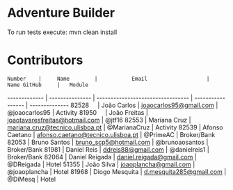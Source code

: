 # Adventure Builder

To run tests execute: mvn clean install

# Contributors

    Number    |     Name      	|           Email                   |   Name GitHub     |   Module
------------- | ---------------	| --------------------------------- | ----------------- | --------------
    82528     | João Carlos     | joaocarlos95@gmail.com         	|   @joaocarlos95   |   Activity
    81950     | João Freitas    | joaotavaresfreitas@hotmail.com 	|   @jtf16
    82553     | Mariana Cruz    | mariana.cruz@tecnico.ulisboa.pt	|   @MarianaCruz    |   Activity
    82539     |	Afonso Caetano  | afonso.caetano@tecnico.ulisboa.pt |   @PrimeAC	    |	Broker/Bank
    82053     | Bruno Santos	| bruno_scp5@hotmail.com            |   @brunoaosantos  |   Broker/Bank
    81981     | Daniel Reis     | ddreis88@gmail.com                |   @danielreis1 | Broker/Bank
    82064     | Daniel Reigada  | daniel.reigada@gmail.com          |   @DReigada       |   Hotel
    51355	  | João Silva		| joaoplancha@gmail.com 			|	@joaoplancha    |   Hotel
    81968     | Diogo Mesquita  | d.mesquita285@gmail.com           |   @DiMesq         |   Hotel
